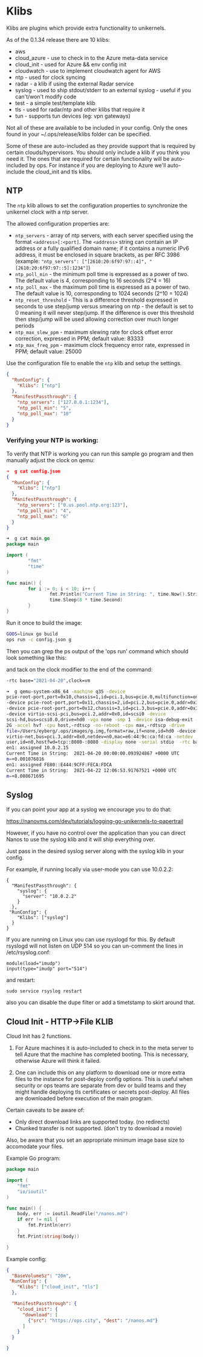 Klibs
=======

Klibs are plugins which provide extra functionality to unikernels.

As of the 0.1.34 release there are 10 klibs:

* aws
* cloud_azure - use to check in to the Azure meta-data service
* cloud_init - used for Azure && env config init
* cloudwatch - use to implement cloudwatch agent for AWS
* ntp - used for clock syncing
* radar - a klib if using the external Radar service
* syslog - used to ship stdout/stderr to an external syslog - useful if you can't/won't modify code
* test - a simple test/template klib
* tls - used for radar/ntp and other klibs that require it
* tun - supports tun devices (eg: vpn gateways)

Not all of these are available to be included in your config. Only the
ones found in your ~/.ops/release/klibs folder can be specified.

Some of these are auto-included as they provide support that is required
by certain clouds/hypervisors. You should only include a klib if you
think you need it. The ones that are required for certain functionality
will be auto-included by ops. For instance if you are deploying to Azure
we'll auto-include the cloud_init and tls klibs.

## NTP

The `ntp` klib allows to set the configuration properties to synchronize the unikernel clock with a ntp server.

The allowed configuration properties are:
- `ntp_servers` - array of ntp servers, with each server specified using the format `<address>[:<port]`. The `<address>` string can contain an IP address or a fully qualified domain name; if it contains a numeric IPv6 address, it must be enclosed in square brackets, as per RFC 3986 (example: `"ntp_servers": ["[2610:20:6f97:97::4]", "[2610:20:6f97:97::5]:1234"]`)
- `ntp_poll_min` - the minimum poll time is expressed as a power of two. The default value is 4, corresponding to 16 seconds (2^4 = 16)
- `ntp_poll_max` - the maximum poll time is expressed as a power of two. The default value is 10, corresponding to 1024 seconds (2^10 = 1024)
- `ntp_reset_threshold` - This is a difference threshold expressed in seconds to use step/jump versus smearing on ntp - the default is set to 0 meaning it will never step/jump. If the difference is over this threshold then step/jump will be used allowing correction over much longer periods
- `ntp_max_slew_ppm` - maximum slewing rate for clock offset error correction, expressed in PPM; default value: 83333
- `ntp_max_freq_ppm` - maximum clock frequency error rate, expressed in PPM; default value: 25000

Use the configuration file to enable the `ntp` klib and setup the settings.
```json
{
  "RunConfig": {
    "Klibs": ["ntp"]
  },
  "ManifestPassthrough": {
    "ntp_servers": ["127.0.0.1:1234"],
    "ntp_poll_min": "5",
    "ntp_poll_max": "10"
  }
}
```

### Verifying your NTP is working:

To verify that NTP is working you can run this sample go program and
then manually adjust the clock on qemu:

```json
➜  g cat config.json
{
  "RunConfig": {
    "Klibs": ["ntp"]
  },
  "ManifestPassthrough": {
    "ntp_servers": ["0.us.pool.ntp.org:123"],
    "ntp_poll_min": "4",
    "ntp_poll_max": "6"
  }
}
```

```go
➜  g cat main.go
package main

import (
        "fmt"
        "time"
)

func main() {
        for i := 0; i < 10; i++ {
                fmt.Println("Current Time in String: ", time.Now().String())
                time.Sleep(8 * time.Second)
        }
}
```

Run it once to build the image:

```bash
GOOS=linux go build
ops run -c config.json g
```

Then you can grep the ps output of the 'ops run' command which should
look something like this:

and tack on the clock modifier to the end of the command:
```bash
-rtc base="2021-04-20",clock=vm
```

```bash
➜  g qemu-system-x86_64 -machine q35 -device
pcie-root-port,port=0x10,chassis=1,id=pci.1,bus=pcie.0,multifunction=on,addr=0x3
-device pcie-root-port,port=0x11,chassis=2,id=pci.2,bus=pcie.0,addr=0x3.0x1
-device pcie-root-port,port=0x12,chassis=3,id=pci.3,bus=pcie.0,addr=0x3.0x2
-device virtio-scsi-pci,bus=pci.2,addr=0x0,id=scsi0 -device
scsi-hd,bus=scsi0.0,drive=hd0 -vga none -smp 1 -device isa-debug-exit -m
2G -accel hvf -cpu host,-rdtscp -no-reboot -cpu max,-rdtscp -drive
file=/Users/eyberg/.ops/images/g.img,format=raw,if=none,id=hd0 -device
virtio-net,bus=pci.3,addr=0x0,netdev=n0,mac=e6:44:9c:ca:fd:ca -netdev
user,id=n0,hostfwd=tcp::8080-:8080 -display none -serial stdio  -rtc base="2021-04-20",clock=vm
en1: assigned 10.0.2.15
Current Time in String:  2021-04-20 00:00:00.093924867 +0000 UTC
m=+0.001076816
en1: assigned FE80::E444:9CFF:FECA:FDCA
Current Time in String:  2021-04-22 12:06:53.91767521 +0000 UTC
m=+8.008671695
```

## Syslog

If you can point your app at a syslog we encourage you to do that:

https://nanovms.com/dev/tutorials/logging-go-unikernels-to-papertrail

However, if you have no control over the application than you can direct
Nanos to use the syslog klib and it will ship everything over.

Just pass in the desired syslog server along with the syslog
klib in your config.

For example, if running locally via user-mode you can use 10.0.2.2:

```
{
  "ManifestPassthrough": {
    "syslog": {
      "server": "10.0.2.2"
    }
  },
 "RunConfig": {
    "Klibs": ["syslog"]
  }
}
```

If you are running on Linux you can use rsyslogd for this. By default
rsyslogd will not listen on UDP 514 so you can un-comment the lines in
/etc/rsyslog.conf:

```
module(load="imudp")
input(type="imudp" port="514")
```

and restart:

```
sudo service rsyslog restart
```

also you can disable the dupe filter or add a timetstamp to skirt around
that.

## Cloud Init - HTTP->File KLIB

Cloud Init has 2 functions.

1) For Azure machines it is auto-included to check in to the meta server
to tell Azure that the machine has completed booting. This is necessary,
otherwise Azure will think it failed.

2) One can include this on any platform to download one or more extra
files to the instance for post-deploy config options. This is useful
when security or ops teams are separate from dev or build teams and they
might handle deploying tls certificates or secrets post-deploy. All
files are downloaded before execution of the main program.

Certain caveats to be aware of:

* Only direct download links are supported today. (no redirects)
* Chunked transfer is not supported. (don't try to download a movie)

Also, be aware that you set an appropriate minimum image base size to
accomodate your files.

Example Go program:

```go
package main

import (
	"fmt"
	"io/ioutil"
)

func main() {
	body, err := ioutil.ReadFile("/nanos.md")
	if err != nil {
		fmt.Println(err)
	}
	fmt.Print(string(body))

}
```

Example config:

```json
{
  "BaseVolumeSz": "20m",
 "RunConfig": {
    "Klibs": ["cloud_init", "tls"]
  },

  "ManifestPassthrough": {
    "cloud_init": {
      "download": [
        {"src": "https://ops.city", "dest": "/nanos.md"}
      ]
    }
  }

}
```
